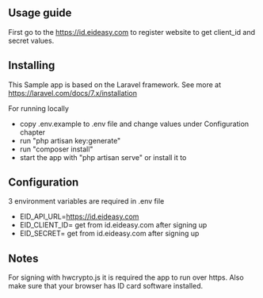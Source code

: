 ## Usage guide 

First go to the https://id.eideasy.com to register website to get client_id and secret values.

## Installing
This Sample app is based on the Laravel framework. See more at https://laravel.com/docs/7.x/installation

For running locally

- copy .env.example to .env file and change values under Configuration chapter
- run "php artisan key:generate"
- run "composer install"
- start the app with "php artisan serve" or install it to 

## Configuration

3 environment variables are required in .env file

- EID_API_URL=https://id.eideasy.com
- EID_CLIENT_ID= get from id.eideasy.com after signing up
- EID_SECRET= get from id.eideasy.com after signing up

## Notes

For signing with hwcrypto.js it is required the app to run over https. Also make sure that your browser has ID card software installed.
